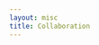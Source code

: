 ```yaml
---
layout: misc
title: Collaboration
---
```


<div id="map" style="width:125%;height:600px"></div>

<script>

function make_marker(map, loc, name) {
  var marker = new google.maps.Marker({
    position:loc,
    title: name
  });
  marker.setMap(map);
  return marker;
}

function myMap() {

	var siteArray = [
		[ "PVAMU", 30.0954723, -95.9775204, "Prairie View A&M University" ], 
		[ "BRI", 32.7921971, -96.7867213, "Baylor Scotts & White Research Institute" ],
		[ "MDACC", 29.7085575, -95.4397136, "M.D. Anderson Cancer Center" ],
		[ "TAMU", 30.618615, -96.336577, "Texas A&M University" ], 
		[ "BCM", 29.710529, -95.396241, "Baylor College of Medicine" ], 
		[ "UPMC", 40.4422013, -79.9631745, "University of Pittsburgh School of Medicine" ],
		[ "UNC", 35.9049122, -79.0491021, "University of North Carolina (Chapel Hill)" ],
		[ "TGEN", 33.4530114, -112.0681182, "Translational Genomics Research Institue" ],
		[ "SALK", 32.886991, -117.2461476, "Salk Institute for Biological Studies" ],
		[ "UCSD", 32.8800604, -117.2362075, "University of California (San Diego)" ],
		[ "JHMI", 39.2969505, -76.6029355, "Johns Hopkins Medical Institute" ],
		[ "STANFORD", 37.428660999999984, -122.16992099999999, "Stanford University"],
		[ "GEGR", 42.82715560000002, -73.8780481, "GE Global Research (US)" ],
		[ "NIH", 34.9522699, -112.6614746, "National Institutes of Health" ],
		[ "EINSTEIN", 40.8521491, -73.8465878, "Einstein College of Medicine (NY)" ],
		[ "CAMBRIDGE", 52.2016155, 0.1156954, "University of Cambridge (UK)" ], 
		[ "UNIV. QUEENSLAND", -27.4954306, 153.0120301, "University of Queensland (Australia)" ],
		[ "UFRJ", -22.9541412, -43.1753638, "Universidade Federal do Rio de Janeiro (Brazil)" ],
		[ "FUTBILISI", 41.805463, 44.767108, "Free University of Tbilisi (Georgia)" ], 
		[ "BIP GERMANY", 48.1451738, 5.3171299, "Boehringer Ingelheim Pharma - Biberach an der Riss (Germany)" ], 
		[ "FSC_ROMANIA", 44.4379268, 26.0244262, "Fundatia Stop Cancer - Bucharest (Romania)" ]
	]

  	var centerLoc = new google.maps.LatLng(28,-96);

 	var mapCanvas = document.getElementById("map");
 	var mapOptions = {center: centerLoc, zoom: 2};
  	var map = new google.maps.Map(mapCanvas,mapOptions);

	var locArray = []
	var markerArray = []
	var windowArray = []
	var pathArray = []
	var pvamu

	for (ii = 0, len = siteArray.length; ii < len; ii++) {
		var aLoc = new google.maps.LatLng(siteArray[ii][1], siteArray[ii][2])
		locArray.push(aLoc)
		// var aMarker = make_marker(map, aLoc, siteArray[ii][3])
	    var aMarker = new google.maps.Marker({
	      position: aLoc,
	      title: siteArray[ii][3]
	    });
	    aMarker.setMap(map);
		markerArray.push(aMarker)
		
		var aWindow = new google.maps.InfoWindow({
			content: siteArray[ii][0],
			zIndex: 1
		});
		if (ii == 0) {
			aWindow.open(map, aMarker)
		} 
		// else {
		//	aMarker.addListener('mouseover', function() {
		//		aWindow.open(map, this)
		//	})
		//	aMarker.addListener('mouseout', function() {
		//		aWindow.close(map, this)
		//	})
		// }
		windowArray.push(aWindow)
	}

	for (ii = 1, len = siteArray.length; ii < len; ii++) {
		var aPath = new google.maps.Polyline({
    		path: [locArray[0], locArray[ii]],
   	 		geodesic: true,
  	  		strokeColor: "#0000FF",
    		strokeOpacity: 0.5,
    		strokeWeight: 3
    	});	
    	aPath.setMap(map)		
	}

}
</script>

<script src="https://maps.googleapis.com/maps/api/js?key=AIzaSyAiRB4xTWRrBgj1aZ9pcLVo8NfsEsMsdsk&callback=myMap"></script>

<!--
To use this code on your website, get a free API key from Google.
Read more at: https://www.w3schools.com/graphics/google_maps_basic.asp
-->

</body>


